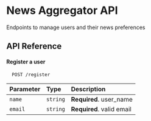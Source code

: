 # News Aggregator API

Endpoints to manage users and their news preferences

## API Reference

#### Register a user

```http
  POST /register
```

| Parameter | Type     | Description               |
| :-------- | :------- | :------------------------ |
| `name`    | `string` | **Required**. user_name   |
| `email`   | `string` | **Required**. valid email |
